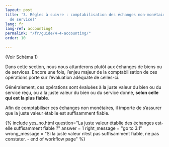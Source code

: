 ```yaml
---
layout: post
title: '3. Règles à suivre : comptabilisation des échanges non-monétaires (échanges
  de service)'
lang: fr
lang-ref: accounting4
permalink: "/fr/guide/4-4-accounting/"
order: 10

---
```

(Voir Schéma 1)

Dans cette section, nous nous attarderons plutôt aux échanges de biens ou de services. Encore une fois, l’enjeu majeur de la comptabilisation de ces opérations porte sur l’évaluation adéquate de celles-ci.

Généralement, ces opérations sont évaluées à la juste valeur du bien ou du service reçu, ou à la juste valeur du bien ou du service donné, **selon celle qui est la plus fiable**.

Afin de comptabiliser ces échanges non monétaires, iI importe de s’assurer que la juste valeur établie est suffisamment fiable.


{% include yes_no.html
question="La juste valeur établie des échanges est-elle suffisamment fiable ?"
answer = 1
right_message = "go to 3.1"
wrong_message = "Si la juste valeur n’est pas suffisamment fiable, ne pas constater. - end of workflow page"
%}